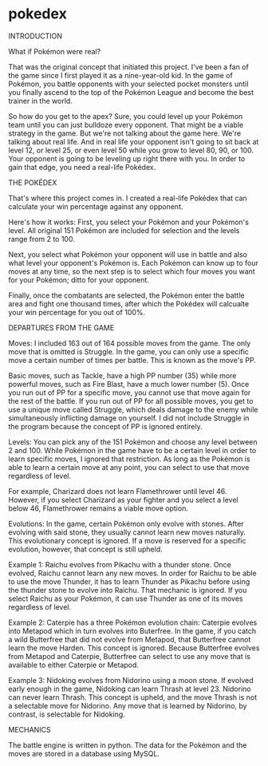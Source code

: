 # pokedex
INTRODUCTION

What if Pokémon were real?

That was the original concept that initiated this project. I've been a fan of the game since I first played it as a nine-year-old kid. In the game of Pokémon, you battle opponents with your selected pocket monsters until you finally ascend to the top of the Pokémon League and become the best trainer in the world.

So how do you get to the apex? Sure, you could level up your Pokémon team until you can just bulldoze every opponent. That might be a viable strategy in the game. But we're not talking about the game here. We're talking about real life. And in real life your opponent isn't going to sit back at level 12, or level 25, or even level 50 while you grow to level 80, 90, or 100. Your opponent is going to be leveling up right there with you. In order to gain that edge, you need a real-life Pokédex.

THE POKÉDEX

That's where this project comes in. I created a real-life Pokédex that can calculate your win percentage against any opponent.

Here's how it works: First, you select your Pokémon and your Pokémon's level. All original 151 Pokémon are included for selection and the levels range from 2 to 100.

Next, you select what Pokémon your opponent will use in battle and also what level your opponent's Pokémon is. Each Pokémon can know up to four moves at any time, so the next step is to select which four moves you want for your Pokémon; ditto for your opponent.

Finally, once the combatants are selected, the Pokémon enter the battle area and fight one thousand times, after which the Pokédex will calcualte your win percentage for you out of 100%.

DEPARTURES FROM THE GAME

Moves:
I included 163 out of 164 possible moves from the game. The only move that is omitted is Struggle. In the game, you can only use a specific move a certain number of times per battle. This is known as the move's PP.

Basic moves, such as Tackle, have a high PP number (35) while more powerful moves, such as Fire Blast, have a much lower number (5). Once you run out of PP for a specific move, you cannot use that move again for the rest of the battle. If you run out of PP for all possible moves, you get to use a unique move called Struggle, which deals damage to the enemy while simultaneously inflicting damage on yourself. I did not include Struggle in the program because the concept of PP is ignored entirely.

Levels:
You can pick any of the 151 Pokémon and choose any level between 2 and 100. While Pokémon in the game have to be a certain level in order to learn specific moves, I ignored that restriction. As long as the Pokémon is able to learn a certain move at any point, you can select to use that move regardless of level.

For example, Charizard does not learn Flamethrower until level 46. However, if you select Charizard as your fighter and you select a level below 46, Flamethrower remains a viable move option.

Evolutions: In the game, certain Pokémon only evolve with stones. After evolving with said stone, they usually cannot learn new moves naturally. This evolutionary concept is ignored. If a move is reserved for a specific evolution, however, that concept is still upheld.

Example 1: Raichu evolves from Pikachu with a thunder stone. Once evolved, Raichu cannot learn any new moves. In order for Raichu to be able to use the move Thunder, it has to learn Thunder as Pikachu before using the thunder stone to evolve into Raichu. That mechanic is ignored. If you select Raichu as your Pokémon, it can use Thunder as one of its moves regardless of level.

Example 2: Caterpie has a three Pokémon evolution chain: Caterpie evolves into Metapod which in turn evolves into Buterfree. In the game, if you catch a wild Butterfree that did not evolve from Metapod, that Butterfree cannot learn the move Harden. This concept is ignored. Because Butterfree evolves from Metapod and Caterpie, Butterfree can select to use any move that is available to either Caterpie or Metapod.

Example 3: Nidoking evolves from Nidorino using a moon stone. If evolved early enough in the game, Nidoking can learn Thrash at level 23. Nidorino can never learn Thrash. This concept is upheld, and the move Thrash is not a selectable move for Nidorino. Any move that is learned by Nidorino, by contrast, is selectable for Nidoking.

MECHANICS

The battle engine is written in python. The data for the Pokémon and the moves are stored in a database using MySQL.
